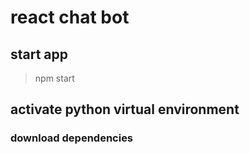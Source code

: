 # react chat bot

## start app
> npm start

## activate python virtual environment
### download dependencies
